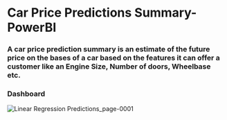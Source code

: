 # Car Price Predictions Summary-PowerBI
### A car price prediction summary is an estimate of the future price on the bases of a car based on the features it can offer a customer like an Engine Size, Number of doors, Wheelbase etc.

### Dashboard
![Linear Regression Predictions_page-0001](https://user-images.githubusercontent.com/56476064/199653748-b4bfea68-f4f9-452e-8ca3-74d1b34222ec.jpg)


